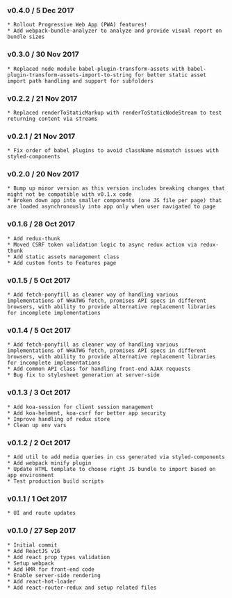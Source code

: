 ### v0.4.0 / 5 Dec 2017
    * Rollout Progressive Web App (PWA) features!
    * Add webpack-bundle-analyzer to analyze and provide visual report on bundle sizes

### v0.3.0 / 30 Nov 2017
    * Replaced node module babel-plugin-transform-assets with babel-plugin-transform-assets-import-to-string for better static asset import path handling and support for subfolders

### v0.2.2 / 21 Nov 2017
    * Replaced renderToStaticMarkup with renderToStaticNodeStream to test returning content via streams

### v0.2.1 / 21 Nov 2017
    * Fix order of babel plugins to avoid className mismatch issues with styled-components

### v0.2.0 / 20 Nov 2017
    * Bump up minor version as this version includes breaking changes that might not be compatible with v0.1.x code
    * Broken down app into smaller components (one JS file per page) that are loaded asynchronously into app only when user navigated to page

### v0.1.6 / 28 Oct 2017
    * Add redux-thunk
    * Moved CSRF token validation logic to async redux action via redux-thunk
    * Add static assets management class
    * Add custom fonts to Features page

### v0.1.5 / 5 Oct 2017
    * Add fetch-ponyfill as cleaner way of handling various implementations of WHATWG fetch, promises API specs in different browsers, with ability to provide alternative replacement libraries for incomplete implementations

### v0.1.4 / 5 Oct 2017
    * Add fetch-ponyfill as cleaner way of handling various implementations of WHATWG fetch, promises API specs in different browsers, with ability to provide alternative replacement libraries for incomplete implementations
    * Add common API class for handling front-end AJAX requests
    * Bug fix to stylesheet generation at server-side

### v0.1.3 / 3 Oct 2017
    * Add koa-session for client session management
    * Add koa-helment, koa-csrf for better app security
    * Improve handling of redux store
    * Clean up env vars

### v0.1.2 / 2 Oct 2017
    * Add util to add media queries in css generated via styled-components
    * Add webpack minify plugin
    * Update HTML template to choose right JS bundle to import based on app environment
    * Test production build scripts

### v0.1.1 / 1 Oct 2017
    * UI and route updates

### v0.1.0 / 27 Sep 2017
    * Initial commit
    * Add ReactJS v16
    * Add react prop types validation
    * Setup webpack
    * Add HMR for front-end code
    * Enable server-side rendering
    * Add react-hot-loader
    * Add react-router-redux and setup related files